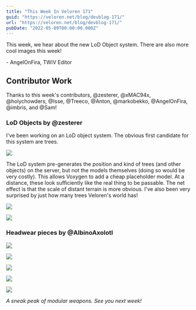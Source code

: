 ```yaml
---
title: "This Week In Veloren 171"
guid: "https://veloren.net/blog/devblog-171/"
url: "https://veloren.net/blog/devblog-171/"
pubDate: "2022-05-09T00:00:00.000Z"
---
```


This week, we hear about the new LoD Object system. There are also more cool images this week!

\- AngelOnFira, TWiV Editor

## Contributor Work

Thanks to this week's contributors, @zesterer, @xMAC94x, @holychowders, @Isse, @Treeco, @Anton, @markobekko, @AngelOnFira, @imbris, and @Sam!

### LoD Objects by @zesterer

I've been working on an LoD object system. The obvious first candidate for this system are trees.

![](https://s3.eu-central-2.wasabisys.com/veloren-blog/cdn/597826574095613962/973553235040276520/unknown.png)

The LoD system pre-generates the position and kind of trees (and other objects) on the server, but not the models themselves (doing so would be very costly). This allows Voxygen to add a cheap placeholder model. At a distance, these look sufficiently like the real thing to be passable. The net effect is that the scale of distant terrain is more obvious. I've also been very surprised by just how many trees Veloren's world has!

![](https://s3.eu-central-2.wasabisys.com/veloren-blog/cdn/597826574095613962/973553994125439006/unknown.png)

![](https://s3.eu-central-2.wasabisys.com/veloren-blog/cdn/597826574095613962/973553995308228729/unknown.png)

### Headwear pieces by @AlbinoAxolotl

![](https://s3.eu-central-2.wasabisys.com/veloren-blog/cdn/597826574095613962/972363580844441690/snap2022-05-07-00-50-06.png)

![](https://s3.eu-central-2.wasabisys.com/veloren-blog/cdn/597826574095613962/972363581133828116/snap2022-05-07-00-51-58.png)

![](https://s3.eu-central-2.wasabisys.com/veloren-blog/cdn/597826574095613962/972363581393870879/snap2022-05-07-00-59-33.png)

![](https://s3.eu-central-2.wasabisys.com/veloren-blog/cdn/597826574095613962/972363581679095848/snap2022-05-07-01-05-24.png)

![](https://s3.eu-central-2.wasabisys.com/veloren-blog/cdn/597826574095613962/972549415489376276/unknown.png)

_A sneak peak of modular weapons. See you next week!_
